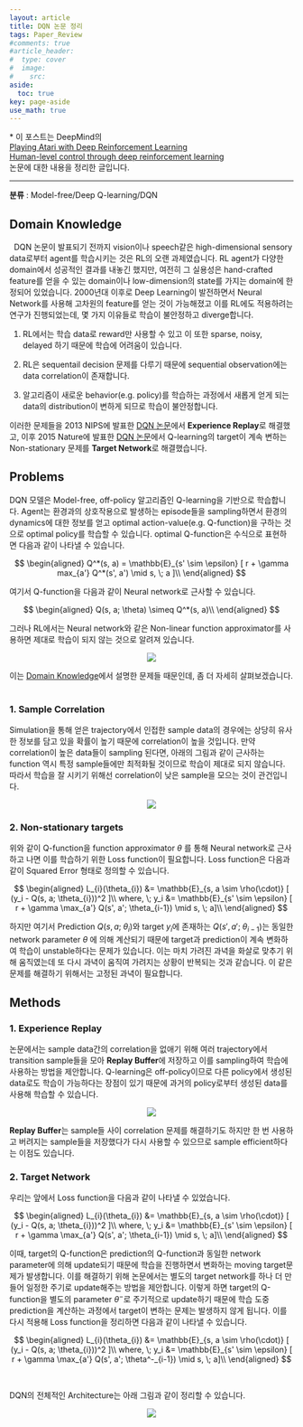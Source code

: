 ```yaml
---
layout: article
title: DQN 논문 정리
tags: Paper_Review
#comments: true
#article_header:
#  type: cover
#  image:
#    src:
aside:
  toc: true
key: page-aside
use_math: true
---
```


  \* 이 포스트는 DeepMind의  
  [Playing Atari with Deep Reinforcement Learning](https://www.cs.toronto.edu/~vmnih/docs/dqn.pdf)    
  [Human-level control through deep reinforcement learning](https://storage.googleapis.com/deepmind-media/dqn/DQNNaturePaper.pdf)  
  논문에 대한 내용을 정리한 글입니다.

  ----------------------------------------------------------------------

**분류** : Model-free/Deep Q-learning/DQN  


## Domain Knowledge

  &nbsp;&nbsp;DQN 논문이 발표되기 전까지 vision이나 speech같은 high-dimensional sensory data로부터 agent를 학습시키는 것은 RL의 오랜 과제였습니다. RL agent가 다양한 domain에서 성공적인 결과를 내놓긴 했지만, 여전히 그 실용성은 hand-crafted feature를 얻을 수 있는 domain이나 low-dimension의 state를 가지는 domain에 한정되어 있었습니다. 2000년대 이후로 Deep Learning이 발전하면서 Neural Network를 사용해 고차원의 feature를 얻는 것이 가능해졌고 이를 RL에도 적용하려는 연구가 진행되었는데, 몇 가지 이유들로 학습이 불안정하고 diverge합니다.

  1. RL에서는 학습 data로 reward만 사용할 수 있고 이 또한 sparse, noisy, delayed 하기 때문에 학습에 어려움이 있습니다.

  2. RL은 sequentail decision 문제를 다루기 때문에 sequential observation에는 data correlation이 존재합니다.

  3. 알고리즘이 새로운 behavior(e.g. policy)를 학습하는 과정에서 새롭게 얻게 되는 data의 distribution이 변하게 되므로 학습이 불안정합니다.

  이러한 문제들을 2013 NIPS에 발표한 [DQN 논문](https://www.cs.toronto.edu/~vmnih/docs/dqn.pdf)에서 **Experience Replay**로 해결했고, 이후 2015 Nature에 발표한 [DQN 논문](https://storage.googleapis.com/deepmind-media/dqn/DQNNaturePaper.pdf)에서 Q-learning의 target이 계속 변하는 Non-stationary 문제를 **Target Network**로 해결했습니다.

## Problems

  DQN 모델은 Model-free, off-policy 알고리즘인 Q-learning을 기반으로 학습합니다. Agent는 환경과의 상호작용으로 발생하는 episode들을 sampling하면서 환경의 dynamics에 대한 정보를 얻고 optimal action-value(e.g. Q-function)을 구하는 것으로 optimal policy를 학습할 수 있습니다. optimal Q-function은 수식으로 표현하면 다음과 같이 나타낼 수 있습니다.  

$$
\begin{aligned}
Q^*(s, a) = \mathbb{E}_{s' \sim \epsilon} [ r + \gamma max_{a'} Q^*(s', a') \mid s, \; a ]\\
\end{aligned}
$$

  여기서 Q-function을 다음과 같이 Neural network로 근사할 수 있습니다.  

$$
\begin{aligned}
Q(s, a; \theta) \simeq Q^*(s, a)\\
\end{aligned}
$$

  그러나 RL에서는 Neural network와 같은 Non-linear function approximator를 사용하면 제대로 학습이 되지 않는 것으로 알려져 있습니다.  

<p align="center"><img src="https://github.com/Lotymuah/Lotymuah.github.io/blob/master/Convergence.JPG?raw=true"></p>

  이는 [Domain Knowledge](#domain-knowledge)에서 설명한 문제들 때문인데, 좀 더 자세히 살펴보겠습니다.  
<br/>

### 1. Sample Correlation

  Simulation을 통해 얻은 trajectory에서 인접한 sample data의 경우에는 상당히 유사한 정보를 담고 있을 확률이 높기 때문에 correlation이 높을 것입니다. 만약 correlation이 높은 data들이 sampling 된다면, 아래의 그림과 같이 근사하는 function 역시 특정 sample들에만 최적화될 것이므로 학습이 제대로 되지 않습니다. 따라서 학습을 잘 시키기 위해선 correlation이 낮은 sample을 모으는 것이 관건입니다.


<p align="center"><img src="https://github.com/Lotymuah/Lotymuah.github.io/blob/master/correlation.JPG?raw=true"></p>  


### 2. Non-stationary targets

  위와 같이 Q-function을 function approximator $\theta$ 를 통해 Neural network로 근사하고 나면 이를 학습하기 위한 Loss function이 필요합니다. Loss function은 다음과 같이 Squared Error 형태로 정의할 수 있습니다.  

$$
\begin{aligned}
L_{i}(\theta_{i}) &= \mathbb{E}_{s, a \sim \rho(\cdot)} [ (y_i - Q(s, a; \theta_{i}))^2 ]\\
where, \; y_i &= \mathbb{E}_{s' \sim \epsilon} [ r + \gamma \max_{a'} Q(s', a'; \theta_{i-1}) \mid s, \; a]\\
\end{aligned}
$$

  하지만 여기서 Prediction $Q(s, a; \; \theta_{i})$와 target $y_i$에 존재하는 $Q(s', a'; \; \theta_{i-1})$는 동일한 network parameter $\theta$ 에 의해 계산되기 때문에 target과 prediction이 계속 변화하여 학습이 unstable하다는 문제가 있습니다. 이는 마치 가려진 과녁을 화살로 맞추기 위해 움직였는데 또 다시 과녁이 움직여 가려지는 상황이 반복되는 것과 같습니다. 이 같은 문제를 해결하기 위해서는 고정된 과녁이 필요합니다.


## Methods

### 1. Experience Replay

  논문에서는 sample data간의 correlation을 없애기 위해 여러 trajectory에서 transition sample들을 모아 **Replay Buffer**에 저장하고 이를 sampling하여 학습에 사용하는 방법을 제안합니다. Q-learning은 off-policy이므로 다른 policy에서 생성된 data로도 학습이 가능하다는 장점이 있기 때문에 과거의 policy로부터 생성된 data를 사용해 학습할 수 있습니다.

  <p align="center"><img src="https://github.com/Lotymuah/Lotymuah.github.io/blob/master/replaybuffer.JPG?raw=true"></p>  

  **Replay Buffer**는 sample들 사이 correlation 문제를 해결하기도 하지만 한 번 사용하고 버려지는 sample들을 저장했다가 다시 사용할 수 있으므로 sample efficient하다는 이점도 있습니다.
<br/>

### 2. Target Network

  우리는 앞에서 Loss function을 다음과 같이 나타낼 수 있었습니다.

$$
\begin{aligned}
L_{i}(\theta_{i}) &= \mathbb{E}_{s, a \sim \rho(\cdot)} [ (y_i - Q(s, a; \theta_{i}))^2 ]\\
where, \; y_i &= \mathbb{E}_{s' \sim \epsilon} [ r + \gamma \max_{a'} Q(s', a'; \theta_{i-1}) \mid s, \; a]\\
\end{aligned}
$$

  이때, target의 Q-function은 prediction의 Q-function과 동일한 network parameter에 의해 update되기 때문에 학습을 진행하면서 변화하는 moving target문제가 발생합니다. 이를 해결하기 위해 논문에서는 별도의 target network를 하나 더 만들어 일정한 주기로 update해주는 방법을 제안합니다. 이렇게 하면 target의 Q-function을 별도의 parameter $\theta^-$로 주기적으로 update하기 때문에 학습 도중 prediction을 계산하는 과정에서 target이 변하는 문제는 발생하지 않게 됩니다. 이를 다시 적용해 Loss function을 정리하면 다음과 같이 나타낼 수 있습니다.

$$
\begin{aligned}
L_{i}(\theta_{i}) &= \mathbb{E}_{s, a \sim \rho(\cdot)} [ (y_i - Q(s, a; \theta_{i}))^2 ]\\
where, \; y_i &= \mathbb{E}_{s' \sim \epsilon} [ r + \gamma \max_{a'} Q(s', a'; \theta^-_{i-1}) \mid s, \; a]\\
\end{aligned}
$$

  <br/>

  DQN의 전체적인 Architecture는 아래 그림과 같이 정리할 수 있습니다.  

  <p align="center"><img src="https://github.com/Lotymuah/Lotymuah.github.io/blob/master/dqn_architecture.jpg?raw=true"></p>  
